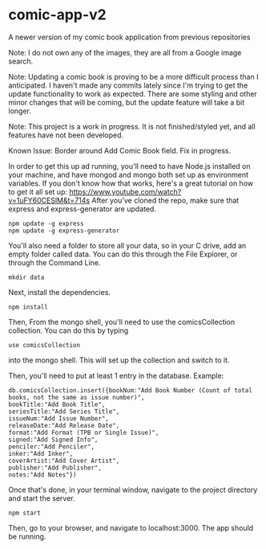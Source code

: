 # comic-app-v2
A newer version of my comic book application from previous repositories

Note: I do not own any of the images, they are all from a Google image search.

Note: Updating a comic book is proving to be a more difficult process than I anticipated. I haven't made any commits lately since I'm trying to get the update functionality to work as expected. There are some styling and other minor changes that will be coming, but the update feature will take a bit longer.

Note: This project is a work in progress. It is not finished/styled yet, and all features have not been developed.

Known Issue: Border around Add Comic Book field. Fix in progress.

In order to get this up ad running, you'll need to have Node.js installed on your machine,
and have mongod and mongo both set up as environment variables.
If you don't know how that works, here's a great tutorial on how to get it all set up: https://www.youtube.com/watch?v=1uFY60CESlM&t=714s
After you've cloned the repo, make sure that express and express-generator are updated.
```
npm update -g express
npm update -g express-generator
```
You'll also need a folder to store all your data, so in your C drive, add an empty folder called data. You can do this through the File Explorer, or through the Command Line.
```
mkdir data
```
Next, install the dependencies.
```
npm install
```
Then, From the mongo shell, you'll need to use the comicsCollection collection. You can do this by typing 
```
use comicsCollection
```
into the mongo shell. This will set up the collection and switch to it.

Then, you'll need to put at least 1 entry in the database.
Example:
```
db.comicsCollection.insert({bookNum:"Add Book Number (Count of total books, not the same as issue number)", 
bookTitle:"Add Book Title", 
seriesTitle:"Add Series Title", 
issueNum:"Add Issue Number", 
releaseDate:"Add Release Date", 
format:"Add Format (TPB or Single Issue)", 
signed:"Add Signed Info", 
penciler:"Add Penciler", 
inker:"Add Inker", 
coverArtist:"Add Cover Artist", 
publisher:"Add Publisher", 
notes:"Add Notes"})
```
Once that's done, in your terminal window, navigate to the project directory and start the server.
```
npm start
```
Then, go to your browser, and navigate to localhost:3000. The app should be running.

